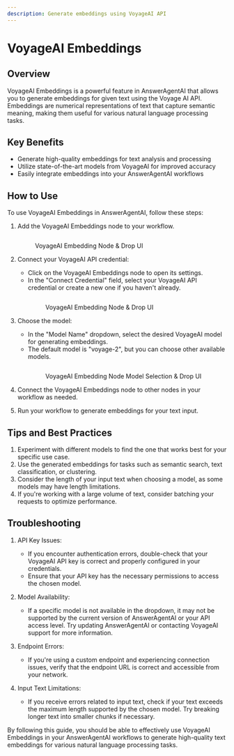 ```yaml
---
description: Generate embeddings using VoyageAI API
---
```


# VoyageAI Embeddings

## Overview

VoyageAI Embeddings is a powerful feature in AnswerAgentAI that allows you to generate embeddings for given text using the Voyage AI API. Embeddings are numerical representations of text that capture semantic meaning, making them useful for various natural language processing tasks.

## Key Benefits

-   Generate high-quality embeddings for text analysis and processing
-   Utilize state-of-the-art models from VoyageAI for improved accuracy
-   Easily integrate embeddings into your AnswerAgentAI workflows

## How to Use

To use VoyageAI Embeddings in AnswerAgentAI, follow these steps:

1. Add the VoyageAI Embeddings node to your workflow.
    <!-- TODO: Screenshot of adding VoyageAI Embeddings node to the workflow -->
    <figure><img src="/.gitbook/assets/screenshots/voyageaiembedding.png" alt="" /><figcaption><p> VoyageAI Embedding Node  &#x26; Drop UI</p></figcaption></figure>

2. Connect your VoyageAI API credential:

    - Click on the VoyageAI Embeddings node to open its settings.
    - In the "Connect Credential" field, select your VoyageAI API credential or create a new one if you haven't already.
          <!-- TODO: Screenshot of connecting VoyageAI API credential -->
          <figure><img src="/.gitbook/assets/screenshots/voyageaiapicredentials.png" alt="" /><figcaption><p> VoyageAI Embedding Node &#x26; Drop UI</p></figcaption></figure>

3. Choose the model:

    - In the "Model Name" dropdown, select the desired VoyageAI model for generating embeddings.
    - The default model is "voyage-2", but you can choose other available models.
          <!-- TODO: Screenshot of model selection dropdown -->
          <figure><img src="/.gitbook/assets/screenshots/voyagemodelselection.png" alt="" /><figcaption><p> VoyageAI Embedding Node Model Selection &#x26; Drop UI</p></figcaption></figure>

4. Connect the VoyageAI Embeddings node to other nodes in your workflow as needed.

5. Run your workflow to generate embeddings for your text input.

## Tips and Best Practices

1. Experiment with different models to find the one that works best for your specific use case.
2. Use the generated embeddings for tasks such as semantic search, text classification, or clustering.
3. Consider the length of your input text when choosing a model, as some models may have length limitations.
4. If you're working with a large volume of text, consider batching your requests to optimize performance.

## Troubleshooting

1. API Key Issues:

    - If you encounter authentication errors, double-check that your VoyageAI API key is correct and properly configured in your credentials.
    - Ensure that your API key has the necessary permissions to access the chosen model.

2. Model Availability:

    - If a specific model is not available in the dropdown, it may not be supported by the current version of AnswerAgentAI or your API access level. Try updating AnswerAgentAI or contacting VoyageAI support for more information.

3. Endpoint Errors:

    - If you're using a custom endpoint and experiencing connection issues, verify that the endpoint URL is correct and accessible from your network.

4. Input Text Limitations:
    - If you receive errors related to input text, check if your text exceeds the maximum length supported by the chosen model. Try breaking longer text into smaller chunks if necessary.

By following this guide, you should be able to effectively use VoyageAI Embeddings in your AnswerAgentAI workflows to generate high-quality text embeddings for various natural language processing tasks.

